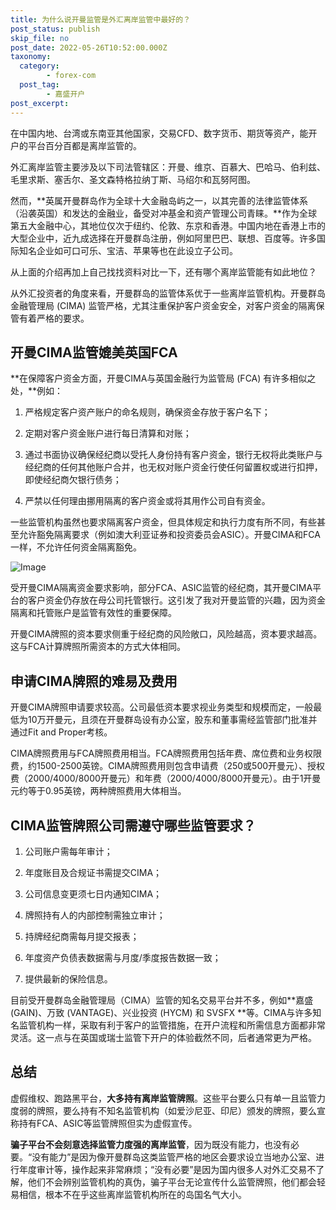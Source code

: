 ```yaml
---
title: 为什么说开曼监管是外汇离岸监管中最好的？
post_status: publish
skip_file: no
post_date: 2022-05-26T10:52:00.000Z
taxonomy:
  category:
        - forex-com
  post_tag:
        - 嘉盛开户
post_excerpt: 
---
```

在中国内地、台湾或东南亚其他国家，交易CFD、数字货币、期货等资产，能开户的平台百分百都是离岸监管的。

外汇离岸监管主要涉及以下司法管辖区：开曼、维京、百慕大、巴哈马、伯利兹、毛里求斯、塞舌尔、圣文森特格拉纳丁斯、马绍尔和瓦努阿图。

然而，**英属开曼群岛作为全球十大金融岛屿之一，以其完善的法律监管体系（沿袭英国）和发达的金融业，备受对冲基金和资产管理公司青睐。**作为全球第五大金融中心，其地位仅次于纽约、伦敦、东京和香港。中国内地在香港上市的大型企业中，近九成选择在开曼群岛注册，例如阿里巴巴、联想、百度等。许多国际知名企业如可口可乐、宝洁、苹果等也在此设立子公司。

从上面的介绍再加上自己找找资料对比一下，还有哪个离岸监管能有如此地位？

从外汇投资者的角度来看，开曼群岛的监管体系优于一些离岸监管机构。开曼群岛金融管理局 (CIMA) 监管严格，尤其注重保护客户资金安全，对客户资金的隔离保管有着严格的要求。

## 开曼CIMA监管媲美英国FCA

**在保障客户资金方面，开曼CIMA与英国金融行为监管局 (FCA) 有许多相似之处，**例如：

1. 严格规定客户资产账户的命名规则，确保资金存放于客户名下；

1. 定期对客户资金账户进行每日清算和对账；

1. 通过书面协议确保经纪商以受托人身份持有客户资金，银行无权将此类账户与经纪商的任何其他账户合并，也无权对账户资金行使任何留置权或进行扣押，即使经纪商欠银行债务；

1. 严禁以任何理由挪用隔离的客户资金或将其用作公司自有资金。

一些监管机构虽然也要求隔离客户资金，但具体规定和执行力度有所不同，有些甚至允许豁免隔离要求（例如澳大利亚证券和投资委员会ASIC）。开曼CIMA和FCA一样，不允许任何资金隔离豁免。

![Image](https://prod-files-secure.s3.us-west-2.amazonaws.com/39ed1227-6d7d-4570-be36-9ccd4a2c4241/bd849744-3fcb-4a37-8312-357962c8f065/image.png?X-Amz-Algorithm=AWS4-HMAC-SHA256&X-Amz-Content-Sha256=UNSIGNED-PAYLOAD&X-Amz-Credential=ASIAZI2LB466YXVXEPGL%2F20250320%2Fus-west-2%2Fs3%2Faws4_request&X-Amz-Date=20250320T221349Z&X-Amz-Expires=3600&X-Amz-Security-Token=IQoJb3JpZ2luX2VjED4aCXVzLXdlc3QtMiJHMEUCIQCsBF2%2B7Sex751r7g22%2BEAL4UfbVHsURqGyYPO3NLbzwwIgUMMl0qYLOqQedBie7vnk2vqlbuPhgn901Br582EahsQqiAQIl%2F%2F%2F%2F%2F%2F%2F%2F%2F%2F%2FARAAGgw2Mzc0MjMxODM4MDUiDDP%2BPplBinzhqUKuByrcA3WTFnxMuMzOqIml6piPVtqzO2bITfFKmsbK5%2FvuV4Y4FGJH0JgPp%2FF3j2FGc%2BfTKqYaCXuoRH%2FY%2FTtTi8SU0dBvrudcbmlL8GU6c7COa%2BIj%2Fcx%2FGw%2FDYdayvBt9vJi3%2BMjAYhSba7I8PuXtexkzlQfnI7D5rWRgaw%2FSrtno63eJ1%2FLBqXp6VsI5bM46AX9HtE%2BGwVLrSwACp4DZ2nLE%2Fh4n%2B0n1YJSGNELVXGm5jzEW%2BGLhXuxjpeoKaXYsoLw55U1KtoXWfDXq2eOH4mRlWhhAQYRGoqtKZXlgt4jXWbANye%2F6kAn%2FQW9x%2BwcqmJ74y1NaUaEAg0NiyEHyKz15h8nv5A8oc%2Bcx9JPp5ZCQY2FnX8sjy3Otd%2FQAz0XTbsm1WR7X79D8O%2F0wfr3Vfd66uq5Yy6tfNSD0OBpwz7xrJUjhsgjK53qqNIyQbmLf%2Fws3%2F8dfv0ErD%2BT6qjBzvhCATit%2BuLWBtNEeCzyaNeIfn1dUXsBRzUxXaRxqLlYBrPLPaB4FVL2z%2BcBp%2F3GuFBRA3LKHh2Es%2B6G5RaMG3mY2Qq%2BAqIpMILVNJkQpAEIVTUxShQStf00CRxD0cqvwdxIXAGMgN%2FYDv%2FYtFYIkGWLWiedpyHDtxp5UUo30KfO5MJul8r4GOqUBHTTIIiHJdMVHTeCSd1maEHb5NgswE4J8efuCG7xKPdABo7%2F0Qo1gYRtLQAUPb1DvAgny%2F4DaVpnwP1mXbKuvUQ8wMHaj4wZSIbwcupVXgs0tn8XV%2BAjMJjst85yhHQ6dJ9RhZzT33mDXIbkijVUOzqdadxY7CDkzeiL%2FPCE357BE4a8DAyTbmsqdUeoQWstD4qSnhVJWqadg4auttoMSzHePNb97&X-Amz-Signature=f06257d38f525430aa01e1b6fdcd8f44dd069ec1a160e340ba4e871d666e6b7a&X-Amz-SignedHeaders=host&x-id=GetObject)

受开曼CIMA隔离资金要求影响，部分FCA、ASIC监管的经纪商，其开曼CIMA平台的客户资金仍存放在母公司托管银行。这引发了我对开曼监管的兴趣，因为资金隔离和托管账户是监管有效性的重要保障。

开曼CIMA牌照的资本要求侧重于经纪商的风险敞口，风险越高，资本要求越高。这与FCA计算牌照所需资本的方式大体相同。

## **申请CIMA牌照的难易及费用**

开曼CIMA牌照申请要求较高。公司最低资本要求视业务类型和规模而定，一般最低为10万开曼元，且须在开曼群岛设有办公室，股东和董事需经监管部门批准并通过Fit and Proper考核。

CIMA牌照费用与FCA牌照费用相当。FCA牌照费用包括年费、席位费和业务权限费，约1500-2500英镑。CIMA牌照费用则包含申请费（250或500开曼元）、授权费（2000/4000/8000开曼元）和年费（2000/4000/8000开曼元）。由于1开曼元约等于0.95英镑，两种牌照费用大体相当。

## CIMA监管牌照公司需遵守哪些监管要求？

1. 公司账户需每年审计；

1. 年度账目及合规证书需提交CIMA；

1. 公司信息变更须七日内通知CIMA；

1. 牌照持有人的内部控制需独立审计；

1. 持牌经纪商需每月提交报表；

1. 年度资产负债表数据需与月度/季度报告数据一致；

1. 提供最新的保险信息。

目前受开曼群岛金融管理局（CIMA）监管的知名交易平台并不多，例如**嘉盛 (GAIN)、万致 (VANTAGE)、兴业投资 (HYCM) 和 SVSFX **等。CIMA与许多知名监管机构一样，采取有利于客户的监管措施，在开户流程和所需信息方面都非常灵活。这一点与在英国或瑞士监管下开户的体验截然不同，后者通常更为严格。

## 总结

虚假维权、跑路黑平台，**大多持有离岸监管牌照**。这些平台要么只有单一且监管力度弱的牌照，要么持有不知名监管机构（如爱沙尼亚、印尼）颁发的牌照，要么宣称持有FCA、ASIC等监管牌照但实为虚假宣传。

**骗子平台不会刻意选择监管力度强的离岸监管**，因为既没有能力，也没有必要。“没有能力”是因为像开曼群岛这类监管严格的地区会要求设立当地办公室、进行年度审计等，操作起来非常麻烦；“没有必要”是因为国内很多人对外汇交易不了解，他们不会辨别监管机构的真伪，骗子平台无论宣传什么监管牌照，他们都会轻易相信，根本不在乎这些离岸监管机构所在的岛国名气大小。